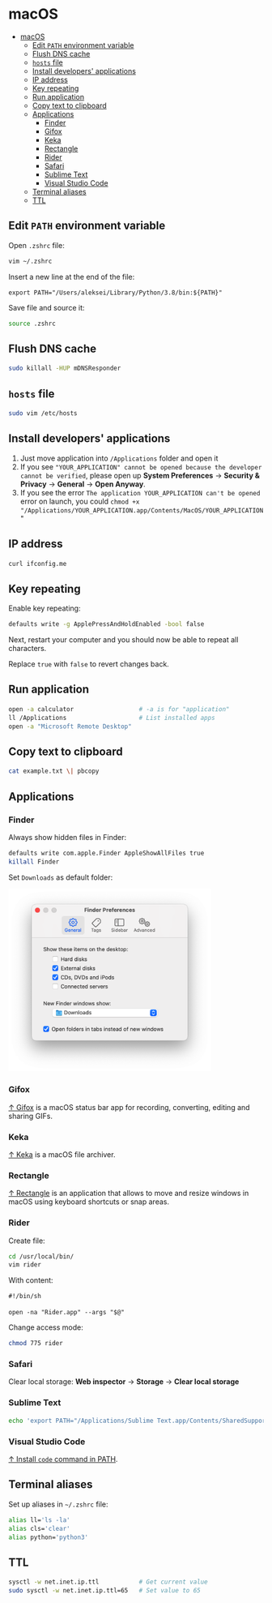 # macOS

- [macOS](#macos)
  - [Edit `PATH` environment variable](#edit-path-environment-variable)
  - [Flush DNS cache](#flush-dns-cache)
  - [`hosts` file](#hosts-file)
  - [Install developers' applications](#install-developers-applications)
  - [IP address](#ip-address)
  - [Key repeating](#key-repeating)
  - [Run application](#run-application)
  - [Copy text to clipboard](#copy-text-to-clipboard)
  - [Applications](#applications)
    - [Finder](#finder)
    - [Gifox](#gifox)
    - [Keka](#keka)
    - [Rectangle](#rectangle)
    - [Rider](#rider)
    - [Safari](#safari)
    - [Sublime Text](#sublime-text)
    - [Visual Studio Code](#visual-studio-code)
  - [Terminal aliases](#terminal-aliases)
  - [TTL](#ttl)

## Edit `PATH` environment variable

Open `.zshrc` file:

```zsh
vim ~/.zshrc
```

Insert a new line at the end of the file:

```text
export PATH="/Users/aleksei/Library/Python/3.8/bin:${PATH}"
```

Save file and source it:

```zsh
source .zshrc
```

## Flush DNS cache

```zsh
sudo killall -HUP mDNSResponder
```

## `hosts` file

```zsh
sudo vim /etc/hosts
```

## Install developers' applications

1. Just move application into `/Applications` folder and open it
2. If you see `"YOUR_APPLICATION" cannot be opened because the developer cannot be verified`, please open up **System Preferences** → **Security & Privacy** → **General** → **Open Anyway**.
3. If you see the error `The application YOUR_APPLICATION can't be opened` error on launch, you could `chmod +x "/Applications/YOUR_APPLICATION.app/Contents/MacOS/YOUR_APPLICATION`"

## IP address

```bash
curl ifconfig.me
```

## Key repeating

Enable key repeating:

```zsh
defaults write -g ApplePressAndHoldEnabled -bool false
```

Next, restart your computer and you should now be able to repeat all characters.

Replace `true` with `false` to revert changes back.

## Run application

```sh
open -a calculator                  # -a is for "application"
ll /Applications                    # List installed apps
open -a "Microsoft Remote Desktop"
```

## Copy text to clipboard

```sh
cat example.txt \| pbcopy
```

## Applications

### Finder

Always show hidden files in Finder:

```zsh
defaults write com.apple.Finder AppleShowAllFiles true
killall Finder
```

Set `Downloads` as default folder:

<img src="macos-finder.png" width="400px">

### Gifox

[↑ Gifox](https://gifox.app) is a macOS status bar app for recording, converting, editing and sharing GIFs.

### Keka

[↑ Keka](https://www.keka.io) is a macOS file archiver.

### Rectangle

[↑ Rectangle](https://rectangleapp.com) is an application that allows to move and resize windows in macOS using keyboard shortcuts or snap areas.

### Rider

Create file:

```bash
cd /usr/local/bin/
vim rider
```

With content:

```text
#!/bin/sh

open -na "Rider.app" --args "$@"
```

Change access mode:

```bash
chmod 775 rider
```

### Safari

Clear local storage: **Web inspector** → **Storage** → **Clear local storage**

### Sublime Text

```bash
echo 'export PATH="/Applications/Sublime Text.app/Contents/SharedSupport/bin:$PATH"' >> ~/.zprofile
```

### Visual Studio Code

[↑ Install `code` command in PATH](https://stackoverflow.com/questions/29955500/code-is-not-working-in-on-the-command-line-for-visual-studio-code-on-os-x-ma).

## Terminal aliases

Set up aliases in `~/.zshrc` file:

```zsh
alias ll='ls -la'
alias cls='clear'
alias python='python3'
```

## TTL

```bash
sysctl -w net.inet.ip.ttl           # Get current value
sudo sysctl -w net.inet.ip.ttl=65   # Set value to 65
```
